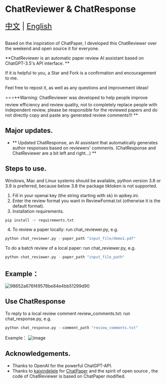 # ChatReviewer & ChatResponse

<div style="font-size: 1.5rem;">
  <a href="./README.md">中文</a> |
  <a href="./readme_en.md">English</a>
</div>
</br>

Based on the inspiration of ChatPaper, I developed this ChatReviewer over the weekend and open source it for everyone.

**ChatReviewer is an automatic paper review AI assistant based on ChatGPT-3.5's API interface. **

If it is helpful to you, a Star and Fork is a confirmation and encouragement to me.

Feel free to repost it, as well as any questions and improvement ideas!

⭐️⭐️⭐️**Warning: ChatReviewer was developed to help people improve review efficiency and review quality, not to completely replace people with independent review, please be responsible for the reviewed papers and do not directly copy and paste any generated review comments!!! **

## Major updates.
- ** Updated ChatResponse, an AI assistant that automatically generates author responses based on reviewers' comments. (ChatResponse and ChatReviewer are a bit left and right...) **

## Steps to use.
Windows, Mac and Linux systems should be available, python version 3.8 or 3.9 is preferred, because below 3.8 the package tiktoken is not supported.
1. Fill in your openai key (the string starting with sk) in apikey.ini.
2. Enter the review format you want in ReviewFormat.txt (otherwise it is the default format).
3. Installation requirements.
``` bash
pip install -r requirements.txt
```
4. To review a paper locally: run chat_reviewer.py, e.g.
```python
python chat_reviewer.py --paper_path "input_file/demo1.pdf"
```
To do a batch review of a local paper: run chat_reviewer.py, e.g.
```python
python chat_reviewer.py --paper_path "input_file_path"
```
## Example：
![98652a676f49578be84e4bb51299d90](https://user-images.githubusercontent.com/56249874/226108616-e9e5fe36-350e-4991-9ece-2259a9af3ac3.png)
## Use ChatResponse
To reply to a local review comment review_comments.txt: run chat_response.py, e.g.
```python
python chat_response.py --comment_path "review_comments.txt"
```
Example：
![image](https://user-images.githubusercontent.com/56249874/226114965-9a2b91e5-3766-42e8-b17f-05d9abb2191b.png)

## Acknowledgements.
- Thanks to OpenAI for the powerful ChatGPT-API.
- Thanks to [kaixindelele](https://github.com/kaixindelele) for [ChatPaper](https://github.com/kaixindelele/ChatPaper) and the spirit of open source , the code of ChatReviewer is based on ChatPaper modified.

